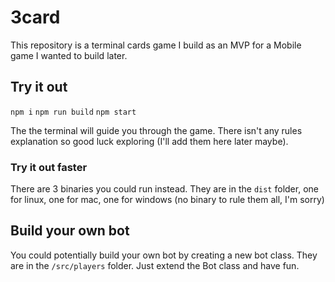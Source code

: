 # 3card

This repository is a terminal cards game I build as an MVP for a Mobile game I wanted to build later.

## Try it out

`npm i`
`npm run build` 
`npm start`

The the terminal will guide you through the game.
There isn't any rules explanation so good luck exploring (I'll add them here later maybe).

### Try it out faster

There are 3 binaries you could run instead. They are in the `dist` folder, one for linux, one for mac, one for windows (no binary to rule them all, I'm sorry)


## Build your own bot

You could potentially build your own bot by creating a new bot class. They are in the `/src/players` folder. Just extend the Bot class and have fun.
